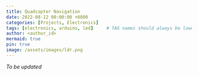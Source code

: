```yaml
---
title: Quadcopter Navigation 
date: 2022-08-12 00:00:00 +0800
categories: [Projects, Electronics]
tags: [electronics, arduino, led]     # TAG names should always be lowercase
author: <author_id>
mermaid: true
pin: true
image: /assets/images/ldr.png
---
```


*To be updated*